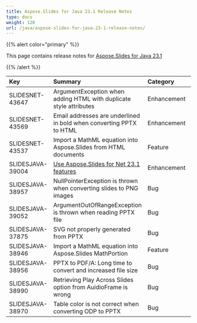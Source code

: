 ```yaml
---
title: Aspose.Slides for Java 23.1 Release Notes
type: docs
weight: 120
url: /java/aspose-slides-for-java-23-1-release-notes/
---
```


{{% alert color="primary" %}} 

This page contains release notes for [Aspose.Slides for Java 23.1](https://releases.aspose.com/java/repo/com/aspose/aspose-slides/23.1/)

{{% /alert %}} 

|**Key**|**Summary**|**Category**|**Related Documentation**|
| :- | :- | :- | :- |
|SLIDESNET-43647|ArgumentException when adding HTML with duplicate style attributes|Enhancement|https://docs.aspose.com/slides/net/manage-paragraph/#import-html-text-in-paragraphs|
|SLIDESNET-43569|Email addresses are underlined in bold when converting PPTX to HTML|Enhancement|https://docs.aspose.com/slides/net/convert-powerpoint-to-html/|
|SLIDESNET-43537|Import a MathML equation into Aspose.Slides from HTML documents|Feature|https://docs.aspose.com/slides/net/powerpoint-math-equations/|
|SLIDESJAVA-39004|[Use Aspose.Slides for Net 23.1 features](/slides/net/aspose-slides-for-net-23-1-release-notes/)|Enhancement||
|SLIDESJAVA-38957|NullPointerException is thrown when converting slides to PNG images|Bug|https://docs.aspose.com/slides/java/convert-powerpoint-to-png/|
|SLIDESJAVA-39052|ArgumentOutOfRangeException is thrown when reading PPTX file|Bug|https://docs.aspose.com/slides/java/open-presentation/|
|SLIDESJAVA-37875|SVG not properly generated from PPTX|Bug|https://docs.aspose.com/slides/java/render-slide-as-svg-image/|
|SLIDESJAVA-38946|Import a MathML equation into Aspose.Slides MathPortion|Feature|https://docs.aspose.com/slides/java/powerpoint-math-equations/|
|SLIDESJAVA-38956|PPTX to PDF/A: Long time to convert and increased file size|Bug|https://docs.aspose.com/slides/java/render-slide-as-svg-image/|
|SLIDESJAVA-38990|Retrieving Play Across Slides option from AuidioFrame is wrong|Bug|https://docs.aspose.com/slides/java/audio-frame/|
|SLIDESJAVA-38970|Table color is not correct when converting ODP to PPTX|Bug|https://docs.aspose.com/slides/java/convert-odp-to-pptx/|

